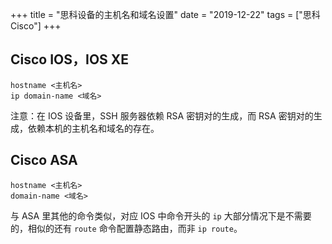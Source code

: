 +++
title = "思科设备的主机名和域名设置"
date = "2019-12-22"
tags = ["思科 Cisco"]
+++

## Cisco IOS，IOS XE

```console
hostname <主机名>
ip domain-name <域名>
```

注意：在 IOS 设备里，SSH 服务器依赖 RSA 密钥对的生成，而 RSA 密钥对的生成，依赖本机的主机名和域名的存在。

## Cisco ASA

```console
hostname <主机名>
domain-name <域名>
```

与 ASA 里其他的命令类似，对应 IOS 中命令开头的 `ip` 大部分情况下是不需要的，相似的还有 `route` 命令配置静态路由，而非 `ip route`。
